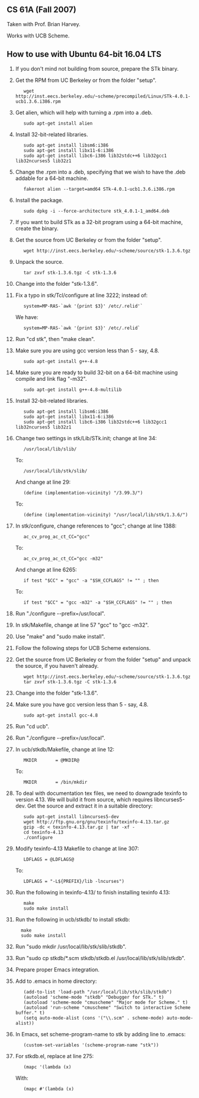 ## CS 61A (Fall 2007)

Taken with Prof. Brian Harvey.

Works with UCB Scheme.

## How to use with Ubuntu 64-bit 16.04 LTS

1. If you don't mind not building from source, prepare the STk binary.

  1. Get the RPM from UC Berkeley or from the folder "setup".

            wget http://inst.eecs.berkeley.edu/~scheme/precompiled/Linux/STk-4.0.1-ucb1.3.6.i386.rpm

  2. Get alien, which will help with turning a .rpm into a .deb.

            sudo apt-get install alien

  3. Install 32-bit-related libraries.

            sudo apt-get install libsm6:i386
            sudo apt-get install libx11-6:i386
            sudo apt-get install libc6-i386 lib32stdc++6 lib32gcc1 lib32ncurses5 lib32z1

  4. Change the .rpm into a .deb, specifying that we wish to have the .deb addable for a 64-bit machine.

            fakeroot alien --target=amd64 STk-4.0.1-ucb1.3.6.i386.rpm

  5. Install the package.

            sudo dpkg -i --force-architecture stk_4.0.1-1_amd64.deb

2. If you want to build STk as a 32-bit program using a 64-bit machine, create the binary.

  1. Get the source from UC Berkeley or from the folder "setup".

            wget http://inst.eecs.berkeley.edu/~scheme/source/stk-1.3.6.tgz

  2. Unpack the source.

            tar zxvf stk-1.3.6.tgz -C stk-1.3.6

  3. Change into the folder "stk-1.3.6".

  3. Fix a typo in stk/Tcl/configure at line 3222; instead of:

            system=MP-RAS-`awk '{print $3}' /etc/.relid'`

      We have:

            system=MP-RAS-`awk '{print $3}' /etc/.relid`

  4. Run "cd stk", then "make clean".

  5. Make sure you are using gcc version less than 5 - say, 4.8.

            sudo apt-get install g++-4.8   

  6. Make sure you are ready to build 32-bit on a 64-bit machine using compile and link flag "-m32".

            sudo apt-get install g++-4.8-multilib

  7. Install 32-bit-related libraries.

            sudo apt-get install libsm6:i386
            sudo apt-get install libx11-6:i386
            sudo apt-get install libc6-i386 lib32stdc++6 lib32gcc1 lib32ncurses5 lib32z1

  8. Change two settings in stk/Lib/STk.init; change at line 34:

            /usr/local/lib/slib/

      To:

            /usr/local/lib/stk/slib/

      And change at line 29:

            (define (implementation-vicinity) "/3.99.3/")

      To:

            (define (implementation-vicinity) "/usr/local/lib/stk/1.3.6/")

  9. In stk/configure, change references to "gcc"; change at line 1388:

            ac_cv_prog_ac_ct_CC="gcc"

      To:

            ac_cv_prog_ac_ct_CC="gcc -m32"

      And change at line 6265:

            if test "$CC" = "gcc" -a "$SH_CCFLAGS" != "" ; then

      To:

            if test "$CC" = "gcc -m32" -a "$SH_CCFLAGS" != "" ; then

  10. Run "./configure --prefix=/usr/local".

  11. In stk/Makefile, change at line 57 "gcc" to "gcc -m32".

  12. Use "make" and "sudo make install".

3. Follow the following steps for UCB Scheme extensions.

  1. Get the source from UC Berkeley or from the folder "setup" and unpack the source, if you haven't already.

            wget http://inst.eecs.berkeley.edu/~scheme/source/stk-1.3.6.tgz
            tar zxvf stk-1.3.6.tgz -C stk-1.3.6

  2. Change into the folder "stk-1.3.6".

  3. Make sure you have gcc version less than 5 - say, 4.8.

            sudo apt-get install gcc-4.8

  4. Run "cd ucb".

  5. Run "./configure --prefix=/usr/local".

  6. In ucb/stkdb/Makefile, change at line 12:

            MKDIR		= @MKDIR@

      To:

            MKDIR		= /bin/mkdir

  7. To deal with documentation tex files, we need to downgrade texinfo to version 4.13. We will build it from source, which requires libncurses5-dev. Get the source and extract it in a suitable directory:

            sudo apt-get install libncurses5-dev
            wget http://ftp.gnu.org/gnu/texinfo/texinfo-4.13.tar.gz
            gzip -dc < texinfo-4.13.tar.gz | tar -xf -
            cd texinfo-4.13
            ./configure

  8. Modify texinfo-4.13 Makefile to change at line 307:

            LDFLAGS = @LDFLAGS@

      To:

            LDFLAGS = "-L${PREFIX}/lib -lncurses")

  9. Run the following in texinfo-4.13/ to finish installing texinfo 4.13:

            make
            sudo make install

  10. Run the following in ucb/stkdb/ to install stkdb:

            make
            sudo make install

  11. Run "sudo mkdir /usr/local/lib/stk/slib/stkdb".

  12. Run "sudo cp stkdb/*.scm stkdb/stkdb.el /usr/local/lib/stk/slib/stkdb".

4. Prepare proper Emacs integration.

  1. Add to .emacs in home directory:

            (add-to-list 'load-path "/usr/local/lib/stk/slib/stkdb")
            (autoload 'scheme-mode "stkdb" "Debugger for STk." t)
            (autoload 'scheme-mode "cmuscheme" "Major mode for Scheme." t)
            (autoload 'run-scheme "cmuscheme" "Switch to interactive Scheme buffer." t)
            (setq auto-mode-alist (cons '("\\.scm" . scheme-mode) auto-mode-alist))

  2. In Emacs, set scheme-program-name to stk by adding line to .emacs:

            (custom-set-variables '(scheme-program-name "stk"))

  3. For stkdb.el, replace at line 275:

            (mapc '(lambda (x)

      With:

            (mapc #'(lambda (x)


